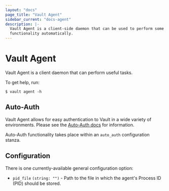 ```yaml
---
layout: "docs"
page_title: "Vault Agent"
sidebar_current: "docs-agent"
description: |-
  Vault Agent is a client-side daemon that can be used to perform some Vault
  functionality automatically.
---
```


# Vault Agent

Vault Agent is a client daemon that can perform useful tasks.

To get help, run:

```text
$ vault agent -h
```
## Auto-Auth

Vault Agent allows for easy authentication to Vault in a wide variety of
environments. Please see the [Auto-Auth docs](/docs/agent/autoauth/index.html)
for information.

Auto-Auth functionality takes place within an `auto_auth` configuration stanza.

## Configuration

There is one currently-available general configuration option:

- `pid_file` `(string: "")` - Path to the file in which the agent's Process ID
  (PID) should be stored.
